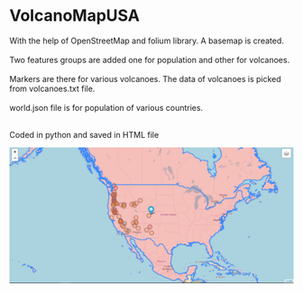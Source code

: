 # VolcanoMapUSA

With the help of OpenStreetMap and folium library. A basemap is created. <br> <br>
Two features groups are added one for population and other for volcanoes. <br> <br>
Markers are there for various volcanoes. The data of volcanoes is picked from volcanoes.txt file. <br> <br>
world.json file is for population of various countries. <br> <br>


Coded in python and saved in HTML file <br>

<img src=volc.png>
